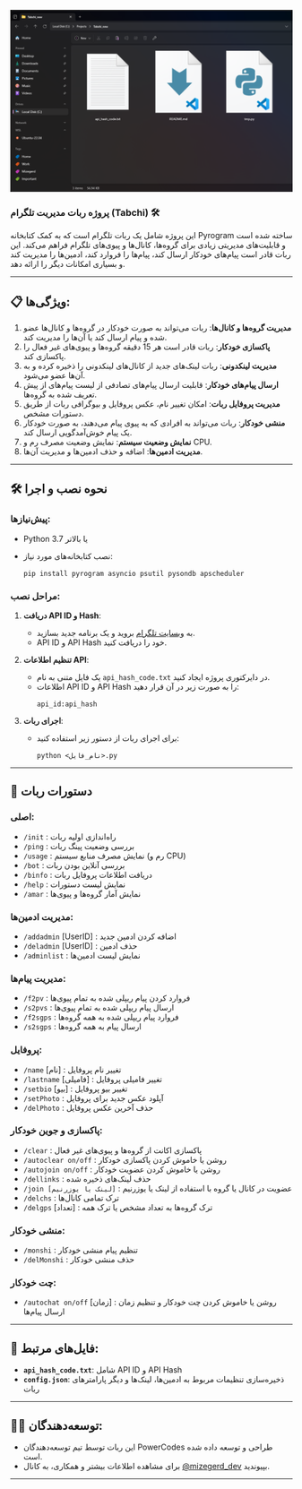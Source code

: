 ![Image](https://github.com/mizegerd-tech/tabchi-bot/blob/main/banner.png?raw=true)

### پروژه ربات مدیریت تلگرام (Tabchi) 🛠️

این پروژه شامل یک ربات تلگرام است که به کمک کتابخانه Pyrogram ساخته شده است و قابلیت‌های مدیریتی زیادی برای گروه‌ها، کانال‌ها و پیوی‌های تلگرام فراهم می‌کند. این ربات قادر است پیام‌های خودکار ارسال کند، پیام‌ها را فروارد کند، ادمین‌ها را مدیریت کند و بسیاری امکانات دیگر را ارائه دهد.

---

## 📋 ویژگی‌ها:
1. **مدیریت گروه‌ها و کانال‌ها**: ربات می‌تواند به صورت خودکار در گروه‌ها و کانال‌ها عضو شده و پیام ارسال کند یا آن‌ها را مدیریت کند.
2. **پاکسازی خودکار**: ربات قادر است هر 15 دقیقه گروه‌ها و پیوی‌های غیر فعال را پاکسازی کند.
3. **مدیریت لینکدونی**: ربات لینک‌های جدید از کانال‌های لینکدونی را ذخیره کرده و به آن‌ها عضو می‌شود.
4. **ارسال پیام‌های خودکار**: قابلیت ارسال پیام‌های تصادفی از لیست پیام‌های از پیش تعریف شده به گروه‌ها.
5. **مدیریت پروفایل ربات**: امکان تغییر نام، عکس پروفایل و بیوگرافی ربات از طریق دستورات مشخص.
6. **منشی خودکار**: ربات می‌تواند به افرادی که به پیوی پیام می‌دهند، به صورت خودکار یک پیام خوش‌آمدگویی ارسال کند.
7. **نمایش وضعیت سیستم**: نمایش وضعیت مصرف رم و CPU.
8. **مدیریت ادمین‌ها**: اضافه و حذف ادمین‌ها و مدیریت آن‌ها.

---

## 🛠️ نحوه نصب و اجرا

### پیش‌نیازها:
- Python 3.7 یا بالاتر
- نصب کتابخانه‌های مورد نیاز:

   ```
   pip install pyrogram asyncio psutil pysondb apscheduler
   ```

### مراحل نصب:
1. **دریافت API ID و Hash**:
   - به [وبسایت تلگرام](https://my.telegram.org/) بروید و یک برنامه جدید بسازید.
   - API ID و API Hash خود را دریافت کنید.

2. **تنظیم اطلاعات API**:
   - یک فایل متنی به نام `api_hash_code.txt` در دایرکتوری پروژه ایجاد کنید.
   - اطلاعات API ID و API Hash را به صورت زیر در آن قرار دهید:
     ```
     api_id:api_hash
     ```

3. **اجرای ربات**:
   - برای اجرای ربات از دستور زیر استفاده کنید:
     ```
     python <نام_فایل>.py
     ```

---

## 🚀 دستورات ربات

### اصلی:
- `/init` : راه‌اندازی اولیه ربات
- `/ping` : بررسی وضعیت پینگ ربات
- `/usage` : نمایش مصرف منابع سیستم (رم و CPU)
- `/bot` : بررسی آنلاین بودن ربات
- `/binfo` : دریافت اطلاعات پروفایل ربات
- `/help` : نمایش لیست دستورات
- `/amar` : نمایش آمار گروه‌ها و پیوی‌ها

### مدیریت ادمین‌ها:
- `/addadmin` [UserID] : اضافه کردن ادمین جدید
- `/deladmin` [UserID] : حذف ادمین
- `/adminlist` : نمایش لیست ادمین‌ها

### مدیریت پیام‌ها:
- `/f2pv` : فروارد کردن پیام ریپلی شده به تمام پیوی‌ها
- `/s2pvs` : ارسال پیام ریپلی شده به تمام پیوی‌ها
- `/f2sgps` : فروارد پیام ریپلی شده به همه گروه‌ها
- `/s2sgps` : ارسال پیام به همه گروه‌ها

### پروفایل:
- `/name` [نام] : تغییر نام پروفایل
- `/lastname` [فامیلی] : تغییر فامیلی پروفایل
- `/setbio` [بیو] : تغییر بیو پروفایل
- `/setPhoto` : آپلود عکس جدید برای پروفایل
- `/delPhoto` : حذف آخرین عکس پروفایل

### پاکسازی و جوین خودکار:
- `/clear` : پاکسازی اکانت از گروه‌ها و پیوی‌های غیر فعال
- `/autoclear on/off` : روشن یا خاموش کردن پاکسازی خودکار
- `/autojoin on/off` : روشن یا خاموش کردن عضویت خودکار
- `/dellinks` : حذف لینک‌های ذخیره شده
- `/join [لینک یا یوزرنیم]` : عضویت در کانال یا گروه با استفاده از لینک یا یوزرنیم
- `/delchs` : ترک تمامی کانال‌ها
- `/delgps` [تعداد] : ترک گروه‌ها به تعداد مشخص یا ترک همه

### منشی خودکار:
- `/monshi` : تنظیم پیام منشی خودکار
- `/delMonshi` : حذف منشی خودکار

### چت خودکار:
- `/autochat on/off` [زمان] : روشن یا خاموش کردن چت خودکار و تنظیم زمان ارسال پیام‌ها

---

## 📄 فایل‌های مرتبط:
- **`api_hash_code.txt`**: شامل API ID و API Hash
- **`config.json`**: ذخیره‌سازی تنظیمات مربوط به ادمین‌ها، لینک‌ها و دیگر پارامترهای ربات

---

## 🧑‍💻 توسعه‌دهندگان:
- این ربات توسط تیم توسعه‌دهندگان PowerCodes طراحی و توسعه داده شده است.
- برای مشاهده اطلاعات بیشتر و همکاری، به کانال [@mizegerd_dev](https://t.me/mizegerddev) بپیوندید.

---
